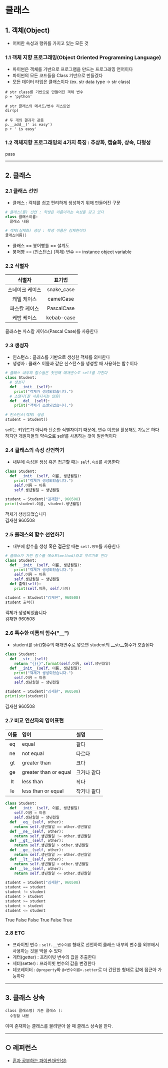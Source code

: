 클래스
===

## 1. 객체(Object)
- 어떠한 속성과 행위를 가지고 있는 모든 것

### 1.1 객체 지향 프로그래밍(Object Oriented Programming Language)
- 파이썬은 객체를 기반으로 프로그램을 만드는 프로그래밍 언어이다   
- 파이썬의 모든 코드들을 Class 기반으로 만들겠다   
- 모든 데이터 타입은 클래스이다 (ex. str data type -> str class)   

```
# str class를 기반으로 만들어진 객체 변수
p = 'python' 

# str 클래스의 메서드/변수 리스트업
dir(p)

# 두 개의 결과가 같음
p.__add__(' is easy')
p + ' is easy'
```

### 1.2 객체지향 프로그래밍의 4가지 특징 : 추상화, 캡슐화, 상속, 다형성   
pass

___

## 2. 클래스
### 2.1 클래스 선언
- 클래스 : 객체를 쉽고 편리하게 생성하기 위해 만들어진 구문
```python
# 클래스(틀) 선언 : 학생은 이름이라는 속성을 갖고 있다
class 클래스이름:
  클래스 내용

# 객체(실체화) 생성 : 학생 이름은 김재현이다
클래스이름()
```
- 클래스 == 붕어빵틀 == 설계도
- 붕어빵 == (인스턴스) (객체) 변수 == instance object variable

### 2.2 식별자
| 식별자 | 표기법 |
|:--:|:--:|
|스네이크 케이스|snake_case|
|캐멀 케이스|camelCase|
|파스칼 케이스|PascalCase|
|케밥 케이스|kebab-case|   

클래스는 파스칼 케이스(Pascal Case)를 사용한다   


### 2.3 생성자
- 인스턴스 : 클래스를 기반으로 생성한 객체를 의미한다
- 생성자 : 클래스 이름과 같은 신스턴스를 생성할 때 사용하는 함수이다
```python
# 클래스 내부의 함수들은 첫번째 매개변수로 self를 가진다   
class Student:
  # 생성자
  def __init__(self):
    print("객체가 생성되었습니다.")
  # 소멸자(잘 사용되지는 않음)
  def __del__(self):
    print("객체가 소멸되었습니다.")
    
# 인스턴스(객체) 생성
student = Student()
```
self는 키워드가 아니라 단순한 식별자이기 때문에, 변수 이름을 활용해도 가능은 하다   
하지만 개발자들의 약속으로 self를 사용하는 것이 일반적이다  

### 2.4 클래스의 속성 선언하기
- 내부에 속성을 생성 혹은 접근할 때는 `self.속성`를 사용한다
```python
class Student:
  def __init__(self, 이름, 생년월일):
    print("객체가 생성되었습니다.")
    self.이름 = 이름
    self.생년월일 = 생년월일
    
student = Student("김재현", 960508)
print(student.이름, student.생년월일)
```
객체가 생성되었습니다   
김재현 960508

### 2.5 클래스의 함수 선언하기
- 내부에 함수을 생성 혹은 접근할 때는 `self.행위`를 사용한다
```python
# 클래스가 가진 함수를 메소드(method)라고 부르기도 한다
class Student:
  def __init__(self, 이름, 생년월일):
    print("객체가 생성되었습니다.")
    self.이름 = 이름
    self.생년월일 = 생년월일
  def 출력(self):
    print(self.이름, self.나이)
    
student = Student("김재현", 960508)
student 출력()
```
객체가 생성되었습니다   
김재현 960508


### 2.6 특수한 이름의 함수("\_\_")

- student를 str()함수의 매개변수로 넣으면 student의 \_\_str\_\_함수가 호출된다
```python
class Student:
  def __str__(self)
    return "{}{}".format(self.이름, self.생년월일)
  def __init__(self, 이름, 생년월일):
    print("객체가 생성되었습니다.")
    self.이름 = 이름
    self.생년월일 = 생년월일
     
student = Student("김재현", 960508)
print(str(student))
```
김재현 960508

### 2.7 비교 연산자의 영어표현
| 이름 | 영어 | 설명 |
| :--: | :-- | :-- |
| eq | equal | 같다 |
| ne | not equal | 다르다 |
| gt | greater than | 크다 |
| ge | greater than or equal | 크거나 같다 |
| lt | less than | 작다 |
| le | less than or equal | 작거나 같다 |

```python
class Student:
  def __init__(self, 이름, 생년월일)
    self.이름 = 이름
    self.생년월일 = 생년월일
  def __eq__(self, other):
    return self.생년월일 == other.생년월일
  def __ne__(self, other):
    return self.생년월일 != other.생년월일
  def __gt__(self, other):
    return self.생년월일 > other.생년월일
  def __ge__(self, other):
    return self.생년월일 >= other.생년월일
  def __lt__(self, other):
    return self.생년월일 < other.생년월일
  def __le__(self, other):
    return self.생년월일 <= other.생년월일
    
student = Student("김재현", 960508)
student == student
student != student
student > student
student >= student
student < student
student <= student
```
True
False
False
True
False
True

### 2.8 ETC
- 프라이빗 변수 : `self.__변수이름` 형태로 선언하여 클래스 내부의 변수를 외부에서 사용하는 것을 막을 수 있다
- 게터(getter) : 프라이빗 변수의 값을 추출한다
- 세터(setter) : 프라이빗 변수의 값을 변경한다
- 데코레이터 : `@property`와 `@<변수이름>.setter`로 더 간단한 형태로 값에 접근아 가능하다

___
## 3. 클래스 상속
```
class 클래스명( 기존 클래스 ):
  수정할 내용
```
이미 존재하는 클래스를 물려받아 쓸 때 클래스 상속을 한다.

___
## ○ 레퍼런스
* [혼자 공부하는 파이썬(윤인성)](https://www.hanbit.co.kr/store/books/look.php?p_code=B2587075793)
